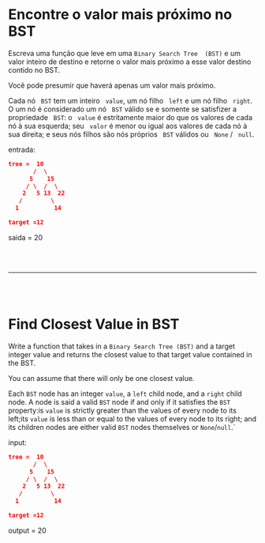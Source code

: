 # Encontre o valor mais próximo no BST


Escreva uma função que leve em uma ``Binary Search Tree  (BST)`` e um valor inteiro de destino e retorne o valor mais próximo a esse valor destino contido no BST.

Você pode presumir que haverá apenas um valor mais próximo.


Cada nó `` BST`` tem um inteiro `` value``, um nó filho `` left`` e um nó filho `` right``.
O um nó é considerado um nó `` BST`` válido se e somente se satisfizer a propriedade `` BST``: o `` value`` é estritamente maior do que os valores de cada nó à sua esquerda; seu `` valor`` é menor ou igual aos valores de cada nó à sua direita; e seus nós filhos são nós próprios `` BST`` válidos ou `` None`` / `` null``.


entrada:

```json
tree =  10
       /  \
      5    15
     / \  /  \
    2   5 13  22
   /        \   
  1          14 

target =12   
``` 


saida = 20

<br><br>

<hr>

<br><br>

# Find Closest Value in BST


Write a function that takes in a ``Binary Search Tree (BST)`` and a target integer value and returns the closest value to that target value contained in the BST.

You can assume that there will only be one closest value.


Each ``BST`` node has an integer ``value``, a ``left`` child node, and a ``right`` child node. A node is said a valid ``BST`` node if and only if it satisfies the ``BST`` property:is ``value`` is strictly greater than the values of every node to its left;its ``value`` is less than or equal to the values of every node to its right; and its children nodes are either valid ``BST`` nodes themselves or ``None``/``null``.`



input:

```json
tree =  10
       /  \
      5    15
     / \  /  \
    2   5 13  22
   /        \   
  1          14 

target =12   
``` 

output = 20
